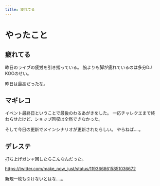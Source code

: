 ```yaml
---
title: 疲れてる
---
```


# やったこと

## 疲れてる

昨日のライブの疲労を引き摺っている。
腕よりも脚が疲れているのは多分DJ KOOのせい。

昨日は最高だったな。

## マギレコ

イベント最終日ということで最後のわるあがきをした。
一応チャレクエまで終わらせたけど、ショップ回収は全然できなかった。

そして今日の更新でメインシナリオが更新されたらしい。
やらねば‥‥。

## デレステ

打ち上げガシャ回したらこんなんだった。

<https://twitter.com/make_now_just/status/1193668615851036672>

新規一枚も引けないとはな‥‥。
